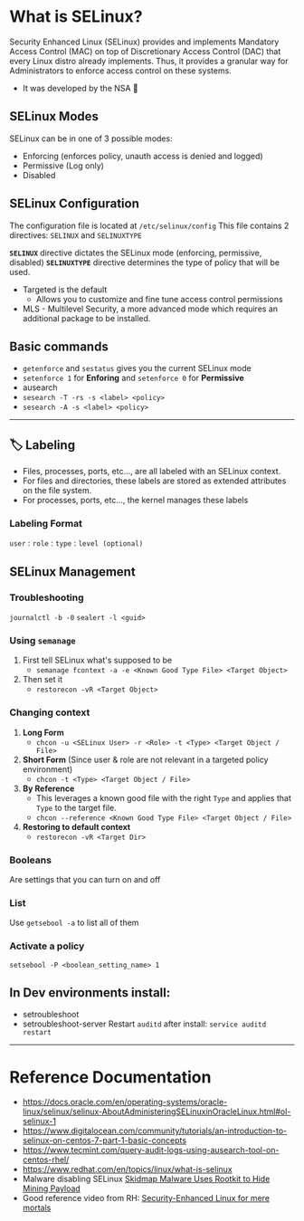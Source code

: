 # What is SELinux?
Security Enhanced Linux (SELinux) provides and implements Mandatory Access Control (MAC) on top of Discretionary Access Control (DAC) that every Linux distro already implements. Thus, it provides a granular way for Administrators to enforce access control on these systems.
- It was developed by the NSA 🤔

## SELinux Modes
SELinux can be in one of 3 possible modes:
-   Enforcing (enforces policy, unauth access is denied and logged)
-   Permissive (Log only)
-   Disabled

## SELinux Configuration
The configuration file is located at `/etc/selinux/config`
This file contains 2 directives: `SELINUX` and `SELINUXTYPE`

**`SELINUX`** directive dictates the SELinux mode (enforcing, permissive, disabled)
**`SELINUXTYPE`** directive determines the type of policy that will be used. 
- Targeted is the default
    - Allows you to customize and fine tune access control permissions
- MLS - Multilevel Security, a more advanced mode which requires an additional package to be installed.

## Basic commands
- `getenforce` and `sestatus` gives you the current SELinux mode
- `setenforce 1` for **Enforing** and `setenforce 0` for **Permissive**
- ausearch
- `sesearch -T -rs -s <label> <policy>`
- `sesearch -A -s <label> <policy>`

---     
## 🏷 Labeling
- Files, processes, ports, etc..., are all labeled with an SELinux context.
- For files and directories, these labels are stored as extended attributes on the file system.
- For processes, ports, etc..., the kernel manages these labels

### Labeling Format
`user` : `role` : `type` : `level (optional)` 

## SELinux Management
### Troubleshooting
`journalctl -b -0`
`sealert -l <guid>`

### Using `semanage`
1. First tell SELinux what's supposed to be
    - `semanage fcontext -a -e <Known Good Type File> <Target Object>`
1. Then set it 
    - `restorecon -vR <Target Object>`

### Changing context
1. **Long Form**
    - `chcon -u <SELinux User> -r <Role> -t <Type> <Target Object / File>`
2. **Short Form** (Since user & role are not relevant in a targeted policy environment)
    - `chcon -t <Type> <Target Object / File> `
3. **By Reference**
    - This leverages a known good file with the right `Type` and applies that `Type` to the target file.
    - `chcon --reference <Known Good Type File> <Target Object / File>`
4. **Restoring to default context**
    - `restorecon -vR <Target Dir>`

### Booleans
Are settings that you can turn on and off
### List
Use `getsebool -a` to list all of them
### Activate a policy
`setsebool -P <boolean_setting_name> 1`

## In Dev environments install:
- setroubleshoot
- setroubleshoot-server
Restart `auditd` after install: `service auditd restart`

---     
# Reference Documentation
- https://docs.oracle.com/en/operating-systems/oracle-linux/selinux/selinux-AboutAdministeringSELinuxinOracleLinux.html#ol-selinux-1
- https://www.digitalocean.com/community/tutorials/an-introduction-to-selinux-on-centos-7-part-1-basic-concepts
- https://www.tecmint.com/query-audit-logs-using-ausearch-tool-on-centos-rhel/
- https://www.redhat.com/en/topics/linux/what-is-selinux
- Malware disabling SELinux [Skidmap Malware Uses Rootkit to Hide Mining Payload](https://www.trendmicro.com/en_us/research/19/i/skidmap-linux-malware-uses-rootkit-capabilities-to-hide-cryptocurrency-mining-payload.html)
- Good reference video from RH: [Security-Enhanced Linux for mere mortals](https://youtu.be/_WOKRaM-HI4)
